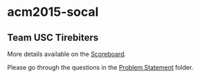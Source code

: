 # acm2015-socal

## Team USC Tirebiters
More details available on the [Scoreboard].


Please go through the questions in the [Problem Statement] folder.

   [Problem Statement]: <https://github.com/aniketvp/acm2015-socal/tree/master/Problem%20Statement>
   [Scoreboard]: <http://socalcontest.org/history/2015/details-2015.shtml>
   
 


